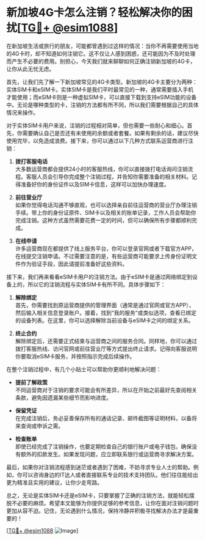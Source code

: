 # 新加坡4G卡怎么注销？轻松解决你的困扰[[TG💪+ @esim1088](https://t.me/s/esim1088)]

在新加坡生活或旅行的朋友，可能都曾遇到过这样的情况：当你不再需要使用当地的4G卡时，却不知道如何注销它。这不仅让人感到困惑，还可能因为不及时处理而产生不必要的费用。别担心，今天我们就来聊聊如何正确注销新加坡的4G卡，让你从此无忧无虑。

首先，让我们先了解一下新加坡常见的4G卡类型。新加坡的4G卡主要分为两种：实体SIM卡和eSIM卡。实体SIM卡是我们平时最常见的一种，通常需要插入手机才能使用；而eSIM卡则是一种虚拟SIM卡，可以直接下载到支持eSIM功能的设备中。无论是哪种类型的卡，注销的方法都有所不同，所以我们需要根据自己的具体情况来操作。

对于实体SIM卡用户来说，注销的过程相对简单，但也需要一些耐心和细心。首先，你需要确认自己是否还有未使用的余额或者套餐。如果有剩余的话，建议尽快使用完毕，以免造成浪费。接下来，你可以通过以下几种方式联系运营商进行注销：

1. **拨打客服电话**  
   大多数运营商都会提供24小时的客服热线，你可以直接拨打电话询问注销流程。客服人员会引导你完成整个注销过程，并告知你需要准备的相关材料。记得准备好你的身份证件以及SIM卡信息，这样可以加快办理速度。

2. **前往营业厅**  
   如果你觉得电话沟通不够直观，也可以选择亲自前往运营商的营业厅办理注销手续。带上你的身份证原件、SIM卡以及相关的账单记录，工作人员会帮助你完成注销。这种方式虽然需要花费一定的时间，但可以确保所有步骤都顺利完成。

3. **在线申请**  
   许多运营商现在都提供了线上服务平台，你可以登录官网或者下载官方APP，在线提交注销申请。不过需要注意的是，有些运营商可能要求上传身份证明文件作为验证手段，因此请提前准备好这些资料。

接下来，我们再来看看eSIM卡用户的注销方法。由于eSIM卡是通过网络绑定到设备上的，所以它的注销流程与实体SIM卡有所不同。具体步骤如下：

1. **解除绑定**  
   首先，你需要找到原运营商提供的管理界面（通常是通过官网或官方APP），然后输入相关信息登录账户。接着，找到“我的服务”或类似选项，查看已绑定的设备列表。在这里，你可以选择解除当前设备与eSIM卡之间的绑定关系。

2. **终止合约**  
   解除绑定后，还需要正式结束与运营商之间的服务合同。同样地，你可以通过拨打客服热线、访问官网或前往营业厅等方式提出终止请求。记得向客服说明你要取消eSIM卡服务，并按照指示完成后续操作。

在整个注销过程中，有几个小贴士可以帮助你更顺利地解决问题：

- **提前了解政策**  
  不同运营商对于注销的要求可能会有所差异，所以在开始之前最好先查阅相关条款，避免因遗漏某些细节而影响进度。
  
- **保留凭证**  
  在完成注销后，务必妥善保存所有的通话记录、邮件截图等证明材料，以备将来查询或申诉之需。

- **检查账单**  
  即使已经完成了注销操作，也要定期检查自己的银行账户或电子钱包，确保没有额外的扣款发生。如果发现问题，应立即联系银行或运营商寻求解决方案。

最后，如果你对注销流程感到迷茫或者遇到了困难，不妨寻求专业人士的帮助。例如，你可以咨询身边的IT达人或者直接联系专业的技术支持团队。他们往往能给出更为精准且实用的建议，让你少走弯路。

总之，无论是实体SIM卡还是eSIM卡，只要掌握了正确的注销方法，就能轻松摆脱不必要的麻烦。希望本文能够为你提供足够的参考信息，让你在面对注销问题时更加从容不迫。记住，无论遇到什么情况，保持冷静并积极寻找解决办法才是最重要的！

[[TG💪+ @esim1088](https://t.me/s/esim1088) ![Image](https://i.postimg.cc/4NQfJmqS/Snipaste-2025-05-13-00-14-12.png)]